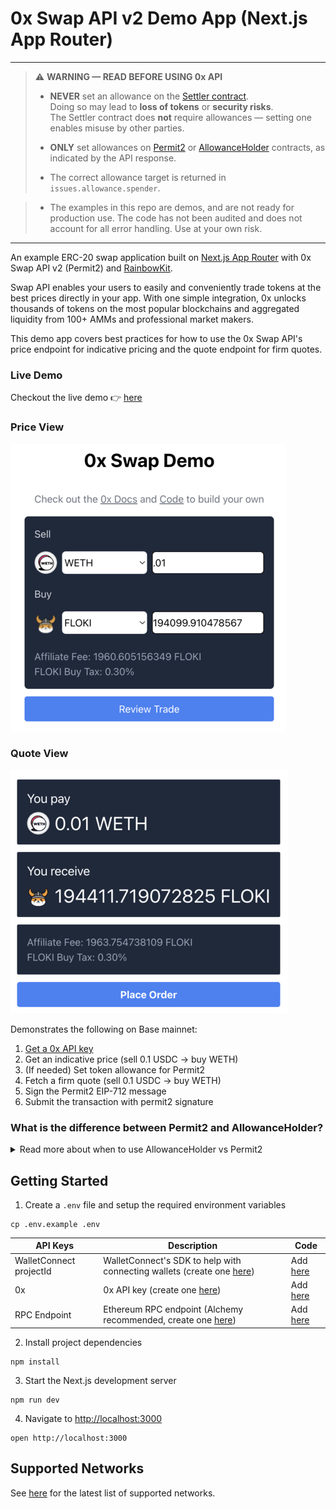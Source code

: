 # 0x Swap API v2 Demo App (Next.js App Router)

---

> ⚠️ **WARNING — READ BEFORE USING 0x API**
>
> - **NEVER** set an allowance on the [Settler contract](https://0x.org/docs/introduction/0x-cheat-sheet#0x-settler-contracts).  
>   Doing so may lead to **loss of tokens** or **security risks**.  
>   The Settler contract does **not** require allowances — setting one enables misuse by other parties.
>
> - **ONLY** set allowances on [Permit2](https://0x.org/docs/introduction/0x-cheat-sheet#permit2-contract) or [AllowanceHolder](https://0x.org/docs/introduction/0x-cheat-sheet#allowanceholder-contract) contracts, as indicated by the API response.
>
> - The correct allowance target is returned in `issues.allowance.spender`.

> - The examples in this repo are demos, and are not ready for production use. The code has not been audited and does not account for all error handling. Use at your own risk.

---

An example ERC-20 swap application built on [Next.js App Router](https://nextjs.org/docs) with 0x Swap API v2 (Permit2) and [RainbowKit](https://www.rainbowkit.com/).

Swap API enables your users to easily and conveniently trade tokens at the best prices directly in your app. With one simple integration, 0x unlocks thousands of tokens on the most popular blockchains and aggregated liquidity from 100+ AMMs and professional market makers.

This demo app covers best practices for how to use the 0x Swap API's price endpoint for indicative pricing and the quote endpoint for firm quotes.

### Live Demo

Checkout the live demo 👉 [here](https://0x-swap-v2-demo-app.vercel.app/)

### Price View

![priceView](src/images/priceView.png)

### Quote View

![quoteView](src/images/quoteView.png)

Demonstrates the following on Base mainnet:

1. [Get a 0x API key](https://0x.org/docs/introduction/getting-started)
2. Get an indicative price (sell 0.1 USDC → buy WETH)
3. (If needed) Set token allowance for Permit2
4. Fetch a firm quote (sell 0.1 USDC → buy WETH)
5. Sign the Permit2 EIP-712 message
6. Submit the transaction with permit2 signature

### What is the difference between Permit2 and AllowanceHolder?

<details>

<summary>Read more about when to use AllowanceHolder vs Permit2</summary>

0x Swap API offers you the optionality to either use [Permit2](https://0x.org/docs/next/introduction/0x-cheat-sheet#permit2-contract) or [AllowanceHolder](https://0x.org/docs/next/introduction/0x-cheat-sheet#allowanceholder-contract) as the allowance target.

For most applications, we recommend using the Permit2 flow for swaps and setting allowances on the Permit2 contract. This process requires collecting two signatures from your users per trade: one offchain signature for the limited approval and an onchain signature for the trade.

While Permit2's single-use method provides greatly enhanced security, we recognize that some projects may not wish to have a double-signature UX (this may apply to teams that integrate Swap API into smart contracts, or teams that are aggregating across multiple sources and want to keep the UI consistent across all the integrations).

If your integration prevents you from collecting offchain signatures, such as with smart contracts, we recommend using AllowanceHolder.

Originally developed by Uniswap based on the work of 0x alumnus [Lawrence Forman](https://github.com/merklejerk), [Permit2](https://blog.uniswap.org/permit2-and-universal-router) is a token approval method that can be used to safely share and manage token approvals across different smart contracts. Permit2 is immutable, extensively audited, used by other trusted protocols in the space including Uniswap and has a [$3M bug bounty](https://uniswap.org/bug-bounty).

Still have questions? [Reach out to our team](https://0x.org/docs/introduction/community#contact-support).

</details>

## Getting Started

1. Create a `.env` file and setup the required environment variables

```
cp .env.example .env
```

| **API Keys**            | **Description**                                                                                                  | **Code**                                                                                     |
| ----------------------- | ---------------------------------------------------------------------------------------------------------------- | -------------------------------------------------------------------------------------------- |
| WalletConnect projectId | WalletConnect's SDK to help with connecting wallets (create one [here](https://cloud.walletconnect.com/sign-in)) | Add [here](https://github.com/0xProject/0x-examples/blob/main/swap-v2-next-app/.env.example) |
| 0x                      | 0x API key (create one [here](https://0x.org/docs/introduction/getting-started))                                 | Add [here](https://github.com/0xProject/0x-examples/blob/main/swap-v2-next-app/.env.example) |
| RPC Endpoint            | Ethereum RPC endpoint (Alchemy recommended, create one [here](https://www.alchemy.com/))                         | Add [here](https://github.com/0xProject/0x-examples/blob/main/swap-v2-next-app/.env.example) |

2. Install project dependencies

```
npm install
```

3. Start the Next.js development server

```
npm run dev
```

4. Navigate to [http://localhost:3000](http://localhost:3000)

```
open http://localhost:3000
```

## Supported Networks

See [here](https://0x.org/docs/introduction/0x-cheat-sheet#-chain-support) for the latest list of supported networks.

